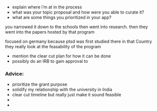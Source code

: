- explain where i’m at in the process 
- what was your topic proposal and how were you able to curate it?
- what are some things you prioritized in your app?

you narrowed it down to the schools then went into research. then they went into the papers hosted by that program

focused on germany because ptsd was first studied there in that Country
they really look at the feasability of the program
- mention the clear cut plan for how it can be done
- possibly do an IRB to gain approval to 

### Advice:
- prioritize the grant purpose
- solidify my relationship with the university in India
- clear cut timeline but really just make it sound feasible
- 
- 

